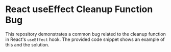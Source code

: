 # React useEffect Cleanup Function Bug
This repository demonstrates a common bug related to the cleanup function in React's `useEffect` hook.  The provided code snippet shows an example of this and the solution. 